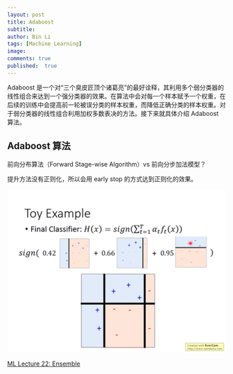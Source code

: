 ```yaml
---
layout: post
title: Adaboost
subtitle:
author: Bin Li
tags: [Machine Learning]
image: 
comments: true
published:  true
---
```


Adaboost 是一个对“三个臭皮匠顶个诸葛亮”的最好诠释，其利用多个弱分类器的线性组合来达到一个强分类器的效果。在算法中会对每一个样本赋予一个权重，在后续的训练中会提高前一轮被误分类的样本权重，而降低正确分类的样本权重。对于弱分类器的线性组合利用加权多数表决的方法。接下来就具体介绍 Adaboost 算法。

## Adaboost 算法
前向分布算法（Forward Stage-wise Algorithm）vs 前向分步加法模型？

提升方法没有正则化，所以会用 early stop 的方式达到正则化的效果。


![](/img/media/15409873907699.jpg)



[ML Lecture 22: Ensemble](https://www.youtube.com/watch?v=tH9FH1DH5n0&list=PLJV_el3uVTsPy9oCRY30oBPNLCo89yu49&t=0s&index=33)